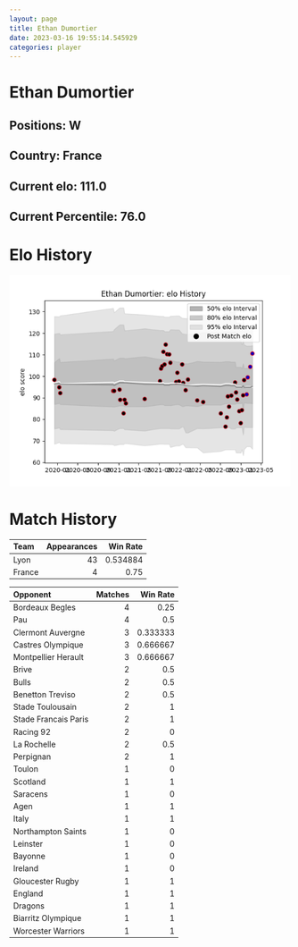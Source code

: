 ```yaml
---  
layout: page  
title: Ethan Dumortier  
date: 2023-03-16 19:55:14.545929  
categories: player  
---
```

# Ethan Dumortier

## Positions: W

## Country: France

## Current elo: 111.0

## Current Percentile: 76.0

# Elo History


![elo history](history_EthanDumortier.png)
# Match History


| Team   |   Appearances |   Win Rate |
|:-------|--------------:|-----------:|
| Lyon   |            43 |   0.534884 |
| France |             4 |   0.75     |

| Opponent             |   Matches |   Win Rate |
|:---------------------|----------:|-----------:|
| Bordeaux Begles      |         4 |   0.25     |
| Pau                  |         4 |   0.5      |
| Clermont Auvergne    |         3 |   0.333333 |
| Castres Olympique    |         3 |   0.666667 |
| Montpellier Herault  |         3 |   0.666667 |
| Brive                |         2 |   0.5      |
| Bulls                |         2 |   0.5      |
| Benetton Treviso     |         2 |   0.5      |
| Stade Toulousain     |         2 |   1        |
| Stade Francais Paris |         2 |   1        |
| Racing 92            |         2 |   0        |
| La Rochelle          |         2 |   0.5      |
| Perpignan            |         2 |   1        |
| Toulon               |         1 |   0        |
| Scotland             |         1 |   1        |
| Saracens             |         1 |   0        |
| Agen                 |         1 |   1        |
| Italy                |         1 |   1        |
| Northampton Saints   |         1 |   0        |
| Leinster             |         1 |   0        |
| Bayonne              |         1 |   0        |
| Ireland              |         1 |   0        |
| Gloucester Rugby     |         1 |   1        |
| England              |         1 |   1        |
| Dragons              |         1 |   1        |
| Biarritz Olympique   |         1 |   1        |
| Worcester Warriors   |         1 |   1        |